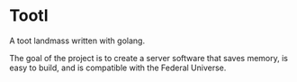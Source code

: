 # Tootl
A toot landmass written with golang.

The goal of the project is to create a server software that saves memory, is easy to build, and is compatible with the Federal Universe.
